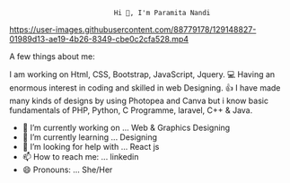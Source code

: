 
                              Hi 👋, I'm Paramita Nandi


https://user-images.githubusercontent.com/88779178/129148827-01989d13-ae19-4b26-8349-cbe0c2cfa528.mp4





A few things about me:

I am working on Html, CSS, Bootstrap, JavaScript, Jquery. 💻 Having an enormous interest in coding and skilled in web Designing. 👍 I have made many kinds of designs by using Photopea and Canva but i know basic fundamentals of PHP, Python, C Programme, laravel, C++ & Java.

- 🔭 I’m currently working on ... Web & Graphics Designing
- 🌱 I’m currently learning ... Designing
- 🤔 I’m looking for help with ... React js
- 📫 How to reach me: ... linkedin
- 😄 Pronouns: ... She/Her

